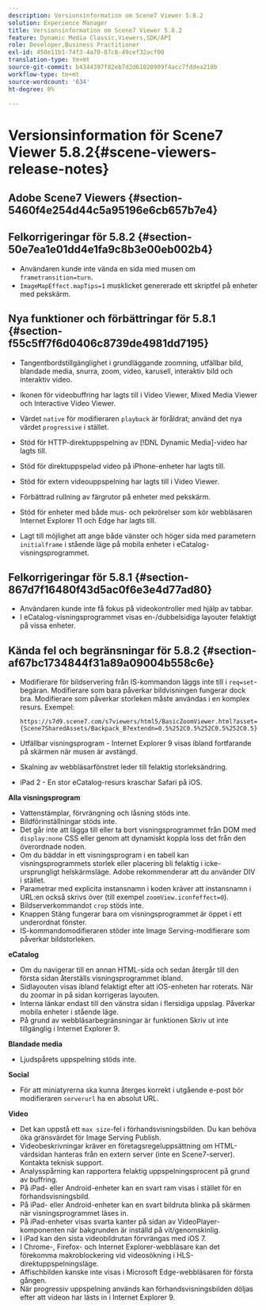 ```yaml
---
description: Versionsinformation om Scene7 Viewer 5.8.2
solution: Experience Manager
title: Versionsinformation om Scene7 Viewer 5.8.2
feature: Dynamic Media Classic,Viewers,SDK/API
role: Developer,Business Practitioner
exl-id: 458e11b1-74f3-4a70-87c8-49cef32acf00
translation-type: tm+mt
source-git-commit: b4344397f82eb7d2d61020909f4acc7fddea210b
workflow-type: tm+mt
source-wordcount: '634'
ht-degree: 0%

---
```


# Versionsinformation för Scene7 Viewer 5.8.2{#scene-viewers-release-notes}

## Adobe Scene7 Viewers {#section-5460f4e254d44c5a95196e6cb657b7e4}

## Felkorrigeringar för 5.8.2 {#section-50e7ea1e01dd4e1fa9c8b3e00eb002b4}

* Användaren kunde inte vända en sida med musen om `frametransition=turn`.
* `ImageMapEffect.mapTips=1` musklicket genererade ett skriptfel på enheter med pekskärm.

## Nya funktioner och förbättringar för 5.8.1 {#section-f55c5ff7f6d0406c8739de4981dd7195}

* Tangentbordstillgänglighet i grundläggande zoomning, utfällbar bild, blandade media, snurra, zoom, video, karusell, interaktiv bild och interaktiv video.
* Ikonen för videobuffring har lagts till i Video Viewer, Mixed Media Viewer och Interactive Video Viewer.
* Värdet `native` för modifieraren `playback` är föråldrat; använd det nya värdet `progressive` i stället.

* Stöd för HTTP-direktuppspelning av [!DNL Dynamic Media]-video har lagts till.
* Stöd för direktuppspelad video på iPhone-enheter har lagts till.
* Stöd för extern videouppspelning har lagts till i Video Viewer.
* Förbättrad rullning av färgrutor på enheter med pekskärm.
* Stöd för enheter med både mus- och pekrörelser som kör webbläsaren Internet Explorer 11 och Edge har lagts till.
* Lagt till möjlighet att ange både vänster och höger sida med parametern `initialframe` i stående läge på mobila enheter i eCatalog-visningsprogrammet.

## Felkorrigeringar för 5.8.1 {#section-867d7f16480f43d5ac0f6e3e4d77ad80}

* Användaren kunde inte få fokus på videokontroller med hjälp av tabbar.
* I eCatalog-visningsprogrammet visas en-/dubbelsidiga layouter felaktigt på vissa enheter.

## Kända fel och begränsningar för 5.8.2 {#section-af67bc1734844f31a89a09004b558c6e}

* Modifierare för bildservering från IS-kommandon läggs inte till i `req=set`-begäran. Modifierare som bara påverkar bildvisningen fungerar dock bra. Modifierare som påverkar storleken måste användas i en komplex resurs. Exempel:

   `https://s7d9.scene7.com/s7viewers/html5/BasicZoomViewer.html?asset= {Scene7SharedAssets/Backpack_B?extendn=0.5%252C0.5%252C0.5%252C0.5}`

* Utfällbar visningsprogram - Internet Explorer 9 visas ibland fortfarande på skärmen när musen är avstängd.
* Skalning av webbläsarfönstret leder till felaktig storleksändring.
* iPad 2 - En stor eCatalog-resurs kraschar Safari på iOS.

**Alla visningsprogram**

* Vattenstämplar, förvrängning och låsning stöds inte.
* Bildförinställningar stöds inte.
* Det går inte att lägga till eller ta bort visningsprogrammet från DOM med `display:none` CSS eller genom att dynamiskt koppla loss det från den överordnade noden.
* Om du bäddar in ett visningsprogram i en tabell kan visningsprogrammets storlek eller placering bli felaktig i icke-ursprungligt helskärmsläge. Adobe rekommenderar att du använder DIV i stället.
* Parametrar med explicita instansnamn i koden kräver att instansnamn i URL:en också skrivs över (till exempel `zoomView.iconfeffect=0`).
* Bildserverkommandot `crop` stöds inte.
* Knappen Stäng fungerar bara om visningsprogrammet är öppet i ett underordnat fönster.
* IS-kommandomodifieraren stöder inte Image Serving-modifierare som påverkar bildstorleken.

**eCatalog**

* Om du navigerar till en annan HTML-sida och sedan återgår till den första sidan återställs visningsprogrammet ibland.
* Sidlayouten visas ibland felaktigt efter att iOS-enheten har roterats. När du zoomar in på sidan korrigeras layouten.
* Interna länkar endast till den vänstra sidan i flersidiga uppslag. Påverkar mobila enheter i stående läge.
* På grund av webbläsarbegränsningar är funktionen Skriv ut inte tillgänglig i Internet Explorer 9.

**Blandade media**

* Ljudspårets uppspelning stöds inte.

**Social**

* För att miniatyrerna ska kunna återges korrekt i utgående e-post bör modifieraren `serverurl` ha en absolut URL.

**Video**

* Det kan uppstå ett `max size`-fel i förhandsvisningsbilden. Du kan behöva öka gränsvärdet för Image Serving Publish.
* Videobeskrivningar kräver en företagsregeluppsättning om HTML-värdsidan hanteras från en extern server (inte en Scene7-server). Kontakta teknisk support.
* Analysspårning kan rapportera felaktig uppspelningsprocent på grund av buffring.
* På iPad- eller Android-enheter kan en svart ram visas i stället för en förhandsvisningsbild.
* På iPad- eller Android-enheter kan en svart bildruta blinka på skärmen när visningsprogrammet läses in.
* På iPad-enheter visas svarta kanter på sidan av VideoPlayer-komponenten när bakgrunden är inställd på vit/genomskinlig.
* I iPad kan den sista videobildrutan förvrängas med iOS 7.
* I Chrome-, Firefox- och Internet Explorer-webbläsare kan det förekomma makroblockering vid videosökning i HLS-direktuppspelningsläge.
* Affischbilden kanske inte visas i Microsoft Edge-webbläsaren för första gången.
* När progressiv uppspelning används kan förhandsvisningsbilden döljas efter att videon har lästs in i Internet Explorer 9.
